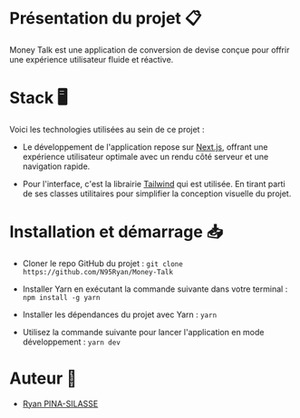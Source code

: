 # Présentation du projet 📋  


Money Talk est une application de conversion de devise conçue pour offrir une expérience utilisateur fluide et réactive.  


# Stack 🖥️  


Voici les technologies utilisées au sein de ce projet :  


- Le développement de l'application repose sur [Next.js](https://nextjs.org/), offrant une expérience utilisateur optimale avec un rendu côté serveur et une navigation rapide.  


- Pour l'interface, c'est la librairie [Tailwind](https://tailwindcss.com/) qui est utilisée. En tirant parti de ses classes utilitaires pour simplifier la conception visuelle du projet.  


# Installation et démarrage 📥  


- Cloner le repo GitHub du projet : `git clone https://github.com/N95Ryan/Money-Talk`  


- Installer Yarn en exécutant la commande suivante dans votre terminal : `npm install -g yarn`  


- Installer les dépendances du projet avec Yarn : `yarn`  


- Utilisez la commande suivante pour lancer l'application en mode développement : `yarn dev`  


# Auteur 👤  


- [Ryan PINA-SILASSE](https://github.com/N95Ryan)